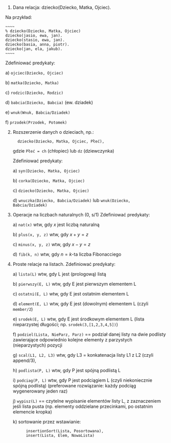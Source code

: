 1. Dana relacja:  dziecko(Dziecko, Matka, Ojciec).

 Na przykład:

    ~~~~
    % dziecko(Dziecko, Matka, Ojciec)
    dziecko(jasio, ewa, jan).
    dziecko(stasio, ewa, jan).
    dziecko(basia, anna, piotr).
    dziecko(jan, ela, jakub).
    ~~~~

 Zdefiniować predykaty:

 a) `ojciec(Dziecko, Ojciec)`

 b) `matka(Dziecko, Matka)`

 c) `rodzic(Dziecko, Rodzic)`

 d) `babcia(Dziecko, Babcia)` (ew. dziadek)

 e) `wnuk(Wnuk, Babcia/Dziadek)`

 f) `przodek(Przodek, Potomek)`

2. Rozszerzenie danych o dzieciach, np.:

    ~~~
      dziecko(Dziecko, Matka, Ojciec, Płeć),
    ~~~

   gdzie `Płeć = ch` (chłopiec) lub `dz` (dziewczynka)

    Zdefiniować predykaty:
     
     a) `syn(Dziecko, Matka, Ojciec)`

     b) `corka(Dziecko, Matka, Ojciec)`

     c) `dziecko(Dziecko, Matka, Ojciec)`

     d) `wnuczka(Dziecko, Babcia/Dziadek)`
        lub `wnuk(Dziecko, Babcia/Dziadek)`

3. Operacje na liczbach naturalnych (0, s/1)
    Zdefiniować predykaty:

     a) `nat(x)` wtw, gdy $x$ jest liczbą naturalną

     b) `plus(x, y, z)` wtw, gdy $x + y = z$

     c) `minus(x, y, z)` wtw, gdy $x - y = z$

     d) `fib(k, n)` wtw, gdy $n = k$-ta liczba Fibonacciego


4. Proste relacje na listach.
   Zdefiniować predykaty:

    a) `lista(L)` wtw, gdy L jest (prologową) listą

    b) `pierwszy(E, L)` wtw, gdy E jest pierwszym elementem L

    c) `ostatni(E, L)` wtw, gdy E jest ostatnim elementem L

    d) `element(E, L)` wtw, gdy E jest (dowolnym) elementem L
       (czyli `member/2`)

    e) `srodek(E, L)` wtw, gdy E jest środkowym elementem L
       (lista nieparzystej długości; np. `srodek(3,[1,2,3,4,5])`)

    f) `podziel(Lista, NieParz, Parz)` == podział danej listy na dwie
       podlisty zawierające odpowiednio kolejne elementy z parzystych
       (nieparzystych) pozycji

    g) `scal(L1, L2, L3)` wtw, gdy L3 = konkatenacja listy L1 z L2
       (czyli append/3),

    h) `podlista(P, L)` wtw, gdy P jest spójną podlistą L

    i) `podciag(P, L)`  wtw, gdy P jest podciągiem L
       (czyli niekoniecznie spójną podlistą)
       (preferowane rozwiązanie: każdy podciąg wygenerowany jeden raz)

    j) `wypisz(L)` == czytelne wypisanie elementów listy L, z zaznaczeniem
       jeśli lista pusta (np. elementy oddzielane przecinkami, po
       ostatnim elemencie kropka)

    k) sortowanie przez wstawianie:

~~~
         insertionSort(Lista, Posortowana),
         insert(Lista, Elem, NowaLista)
~~~
